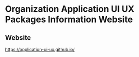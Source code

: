 # Organization Application UI UX Packages Information Website

## Website
https://application-ui-ux.github.io/
